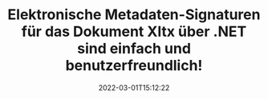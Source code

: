 ---
############################# Static ############################
layout: "auto-gen-signature"
date: 2022-03-01T15:12:22
draft: false
operation: Sign
signaturetype: Metadata
fileformat: Xltx
productName: .NET
lang: de
productCode: net
otherformats: pdf doc docx docm dot dotm dotx odt ott rtf xls xlsx xlsm xlsb csv ods ots xltx xltm ppt pptx pps ppsx odp otp potx potm pptm ppsm png jpg bmp gif tiff svg webp wmf
breadcrumb: Put Metadata signature on Xltx for C#

############################# Head ############################
head_title: "Elektronische Metadaten-Signaturen an Xltx-Dokumente über C# anhängen"
head_description: "Verwenden Sie Metadaten als versteckte elektronische Signaturen in Ihren Xltx-Dokumenten mit ein paar Zeilen C#-Code. Verwenden Sie die GroupDocs Document Signature API, um Ihre Geschäftsdokumente und Dateien mit Metadateninformationen elektronisch zu signieren."

############################# Header ############################
title: "Elektronische Metadaten-Signaturen für das Dokument Xltx über .NET sind einfach und benutzerfreundlich!"
description: "Unterschreiben Sie Ihre Xltx-Dokumente und Verträge mit versteckten Metadateneinträgen. Generieren Sie Metadaten für PDFs, MS Word-Dokumente, MS Excel-Arbeitsmappen, MS PowerPoint-Präsentationen und verschiedene Bildformate ohne Probleme und zusätzliche Codierung."
bg_image: "https://cms.admin.containerize.com/templates/aspose/App_Themes/V3/images/bg/header1.png"
bg_overlay: false
button:
    enable: true

############################# SubMenu ############################
submenu:
    enable: true

    left:
        img_alt: "GroupDocs.Signature for .NET"
        image: "https://cms.admin.containerize.com/templates/groupdocs/images/product-logos/90x90-noborder/groupdocs-signature-net.png"
        product: "GroupDocs.Signature"
        platform: ".NET"



############################# About ############################
about:
    enable: true
    title: "Über GroupDocs.Signature for .NET Metadaten-Signaturen-API"
    content: |
        [GroupDocs.Signature for .NET](https://products.groupdocs.com/signature/net/) ist eine beliebte API für die elektronische Unterzeichnung digitaler Dokumente. Signaturen wie Texte, Bilder, digitale Zertifikate, Barcodes, QR-Codes, Stempel oder Metadaten sind verfügbar. Signaturen können auf PDFs, MS Word-Dokumenten, MS Excel-Arbeitsmappen, MS PowerPoint-Präsentationen, Adobe Photoshop-Dateien und verschiedenen Bildformaten platziert werden. Kunden können ihr Dokument signieren und elektronische Signaturen, die auf diesen Dokumenten angebracht wurden, aktualisieren, suchen, überprüfen, löschen oder in der Vorschau anzeigen. Darüber hinaus werden viele Möglichkeiten zur Anpassung von Signaturen bereitgestellt.
    

############################# Steps ############################
steps:
    enable: true
    title_left: "Schritte zum Signieren von Xltx mit Metadata in C#"
    content_left: |
        [GroupDocs.Signature for .NET](https://products.groupdocs.com/signature/net/) bietet die Möglichkeit, Xltx-Dokumente mit Metadata-Signaturen schnell und einfach zu signieren.
        
        * Erstellen Sie eine Instanz der Signature-Klasse, die die Xltx-Datei bereitstellt, die als Pfad oder Speicherstream signiert werden soll
        * Instanziieren Sie die SignOptions-Klasse und legen Sie alle erforderlichen Daten fest.
        * Rufen Sie die Signature.Sign()-Methode auf und übergeben Sie die Xltx-Ausgabedatei oder den Speicherstrom

    title_right: " System Anforderungen"
    content_right: |
        GroupDocs.Signature for .NET werden auf allen wichtigen Plattformen und Betriebssystemen unterstützt. Bevor Sie den folgenden Code ausführen, stellen Sie bitte sicher, dass die folgenden Voraussetzungen auf Ihrem System installiert sind.

        * Betriebssysteme: Microsoft Windows, Linux, MacOS
        * Entwicklungsumgebungen: Microsoft Visual Studio, Xamarin, MonoDevelop
        * Frameworks: .NET Framework, .NET Standard, .NET Core, Mono
        * Holen Sie sich das neueste GroupDocs.Signature for .NET von [Nuget](https://www.nuget.org/packages/groupdocs.signature)
         
    code: |
        ```csharp    
        
        // Set up input Xltx file
        string filePath = "input.xltx";
        // Set up output file
        string outputFilePath = "output.xltx";

        // Instantiate Signature for input file
        using (var signature = new GroupDocs.Signature.Signature(filePath))
        {
                // instantiate metadata signing options
                var options = new MetadataSignOptions();

                // setup Author property
                SpreadsheetMetadataSignature mdSign_Author = new SpreadsheetMetadataSignature("Author", "Mr.Scherlock Holmes");// String value
                options.Signatures.Add(mdSign_Author);
                // setup document data
                SpreadsheetMetadataSignature mdSign_DocData = new SpreadsheetMetadataSignature("CreatedOn", DateTime.Now);// Datetime value
                options.Signatures.Add(mdSign_DocData);
                // setup document id
                SpreadsheetMetadataSignature mdSign_DocId = new SpreadsheetMetadataSignature("DocumentId", 123456);// Integer value
                options.Signatures.Add(mdSign_DocId);
                
                // sign Xltx document
                SignResult result = signature.Sign(outputFilePath, options);
        }

        ```

############################# Demos ############################
demos:
    enable: true
    title: "Signieren von Xltx-Dokumenten mit Metadata Live-Demo"
    content: |
       Signieren Sie die Datei Xltx jetzt mit verschiedenen Signaturen, indem Sie die Website [GroupDocs.Signature App](https://products.groupdocs.app/signature/family) besuchen. Kostenlose Online-Demo wartet auf Sie.          

############################# More Formats ############################
more_formats:
    enable: true
    title: "Andere unterstützte Metadata-Signaturen für C#"
    content: |
        "Sie können Xltx auch mit anderen Signaturtypen signieren. Bitte sehen Sie sich die Liste unten an."
    format: 
       
       
back_to_top:
    enable: true
---